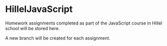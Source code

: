 # HillelJavaScript

Homework assignments completed as part of the JavaScript course in Hillel school will be stored here.

A new branch will be created for each assignment.